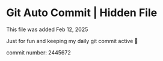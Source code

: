 # Git Auto Commit | Hidden File

This file was added Feb 12, 2025

Just for fun and keeping my daily git commit active 🤪

commit number: 2445672
